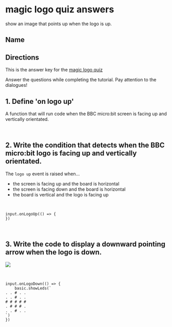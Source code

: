 # magic logo quiz answers

show an image that points up when the logo is up.

## Name

## Directions

This is the answer key for the [magic logo quiz](/lessons/magic-logo/quiz)

Answer the questions while completing the tutorial. Pay attention to the dialogues!

## 1. Define 'on logo up' 

A function that will run code when the BBC micro:bit screen is facing up and vertically orientated.

<br/>

## 2. Write the condition that detects when the BBC micro:bit logo is facing up and vertically orientated.

The `logo up` event is raised when...

* the screen is facing up and the board is horizontal
* the screen is facing down and the board is horizontal
* the board is vertical and the logo is facing up


<br/>

```blocks
input.onLogoUp(() => {
})
```

<br/>

## 3. Write the code to display a downward pointing arrow when the logo is down.

![](/static/mb/lessons/magic-logo-0.png)



<br/>

```blocks
input.onLogoDown(() => {
    basic.showLeds(`
. . # . .
. . # . .
# # # # #
. # # # .
. . # . .
`)
})
```


